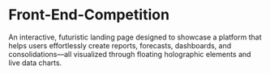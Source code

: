 # Front-End-Competition
An interactive, futuristic landing page designed to showcase a platform that helps users effortlessly create reports, forecasts, dashboards, and consolidations—all visualized through floating holographic elements and live data charts.
